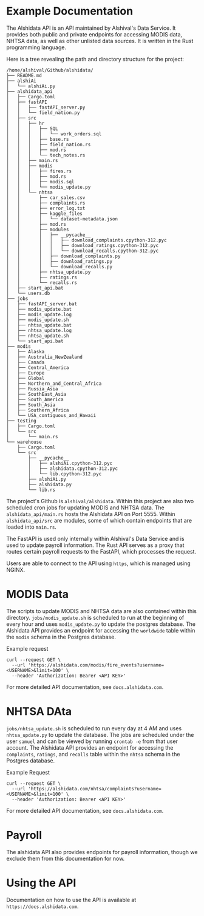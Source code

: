 # Example Documentation
The Alshidata API is an API maintained by Alshival's Data Service. It provides both public and private endpoints for accessing MODIS data, NHTSA data, as well as other unlisted data sources. It is written in the Rust programming language. 

Here is a tree revealing the path and directory structure for the project:
```
/home/alshival/Github/alshidata/
├── README.md
├── alshiAi
│   └── alshiAi.py
├── alshidata_api
│   ├── Cargo.toml
│   ├── fastAPI
│   │   ├── fastAPI_server.py
│   │   └── field_nation.py
│   ├── src
│   │   ├── hr
│   │   │   ├── SQL
│   │   │   │   └── work_orders.sql
│   │   │   ├── base.rs
│   │   │   ├── field_nation.rs
│   │   │   ├── mod.rs
│   │   │   └── tech_notes.rs
│   │   ├── main.rs
│   │   ├── modis
│   │   │   ├── fires.rs
│   │   │   ├── mod.rs
│   │   │   ├── modis.sql
│   │   │   └── modis_update.py
│   │   └── nhtsa
│   │       ├── car_sales.csv
│   │       ├── complaints.rs
│   │       ├── error_log.txt
│   │       ├── kaggle_files
│   │       │   └── dataset-metadata.json
│   │       ├── mod.rs
│   │       ├── modules
│   │       │   ├── __pycache__
│   │       │   │   ├── download_complaints.cpython-312.pyc
│   │       │   │   ├── download_ratings.cpython-312.pyc
│   │       │   │   └── download_recalls.cpython-312.pyc
│   │       │   ├── download_complaints.py
│   │       │   ├── download_ratings.py
│   │       │   └── download_recalls.py
│   │       ├── nhtsa_update.py
│   │       ├── ratings.rs
│   │       └── recalls.rs
│   ├── start_api.bat
│   └── users.db
├── jobs
│   ├── fastAPI_server.bat
│   ├── modis_update.bat
│   ├── modis_update.log
│   ├── modis_update.sh
│   ├── nhtsa_update.bat
│   ├── nhtsa_update.log
│   ├── nhtsa_update.sh
│   └── start_api.bat
├── modis
│   ├── Alaska
│   ├── Australia_NewZealand
│   ├── Canada
│   ├── Central_America
│   ├── Europe
│   ├── Global
│   ├── Northern_and_Central_Africa
│   ├── Russia_Asia
│   ├── SouthEast_Asia
│   ├── South_America
│   ├── South_Asia
│   ├── Southern_Africa
│   └── USA_contiguous_and_Hawaii
├── testing
│   ├── Cargo.toml
│   └── src
│       └── main.rs
└── warehouse
    ├── Cargo.toml
    └── src
        ├── __pycache__
        │   ├── alshiAi.cpython-312.pyc
        │   ├── alshidata.cpython-312.pyc
        │   └── lib.cpython-312.pyc
        ├── alshiAi.py
        ├── alshidata.py
        └── lib.rs
```

The project's Github is `alshival/alshidata`. Within this project are also two scheduled cron jobs for updating MODIS and NHTSA data. The `alshidata_api/main.rs` hosts the Alshidata API on Port 5555. Within `alshidata_api/src` are modules, some of which contain endpoints that are loaded into `main.rs`. 

The FastAPI is used only internally within Alshival's Data Service and is used to update payroll information. The Rust API serves as a proxy that routes certain payroll requests to the FastAPI, which processes the request. 

Users are able to connect to the API using `https`, which is managed using NGINX.

# MODIS Data
The scripts to update MODIS and NHTSA data are also contained within this directory. `jobs/modis_update.sh` is scheduled to run at the beginning of every hour and uses `modis_update.py` to update the postgres database. The Alshidata API provides an endpoint for accessing the `worldwide` table within the `modis` schema in the Postgres database.

Example request
```
curl --request GET \
  --url 'https://alshidata.com/modis/fire_events?username=<USERNAME>&limit=100' \
  --header 'Authorization: Bearer <API KEY>'
```

For more detailed API documentation, see `docs.alshidata.com`.

# NHTSA DAta
`jobs/nhtsa_update.sh` is scheduled to run every day at 4 AM and uses `nhtsa_update.py` to update the database. The jobs are scheduled under the user `samuel` and can be viewed by running `crontab -e` from that user account. The Alshidata API provides an endpoint for accessing the `complaints`, `ratings`, and `recalls` table within the `nhtsa` schema in the Postgres database.

Example Request
```
curl --request GET \
  --url 'https://alshidata.com/nhtsa/complaints?username=<USERNAME>&limit=100' \
  --header 'Authorization: Bearer <API KEY>'
```

For more detailed API documentation, see `docs.alshidata.com`.

# Payroll
The alshidata API also provides endpoints for payroll information, though we exclude them from this documentation for now.

# Using the API
Documentation on how to use the API is available at `https://docs.alshidata.com`. 